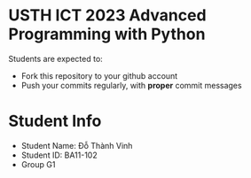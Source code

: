USTH ICT 2023 Advanced Programming with Python
=====================================================

Students are expected to:
* Fork this repository to your github account
* Push your commits regularly, with **proper** commit messages


Student Info
=========================

* Student Name:  Đỗ Thành Vinh
* Student ID: BA11-102
* Group G1


